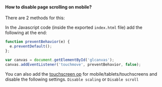 #### How to disable page scrolling on mobile?
There are 2 methods for this:

In the Javascript code (inside the exported `index.html` file) add the following at the end:

```Javascript
function preventBehavior(e) {
  e.preventDefault(); 
};

var canvas = document.getElementById('glcanvas');
canvas.addEventListener('touchmove', preventBehavior, false);
```

You can also add the [touchscreen op](https://cables.gl/op/Ops.Devices.TouchScreen) for mobile/tablets/touchscreens and disable the following settings.
`Disable scaling`
or
`Disable scroll`